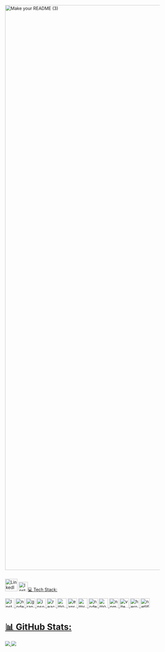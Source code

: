 
<img width="1834" alt="Make your README (3)" src="https://github.com/ljkahn/ljkahn/assets/141527404/7bdbb623-98eb-431e-9107-5dc8f5b4e889">

##
<a href = "[https://www.linkedin.com/in/lia-kahn/]">
<img src="https://simpleicons.now.sh/linkedin/FFFFFF" alt="LinkedIn" width="40" height="40"></a> 
<a href = "[https://instagram.com/liakahn]">
<img src="https://simpleicons.vercel.app/instagram/FFFFFF" alt= "Instagram" width="30" height="30></a>

# 💻 Tech Stack:
<img src="https://simpleicons.vercel.app/javascript/FFFFFF" alt= "Instagram" width="30" height="30"> <img src="https://simpleicons.vercel.app/nodedotjs/000" alt= "node.js" width="30" height="30"> <img src="https://simpleicons.vercel.app/graphql/000" alt= "graphql" width="30" height="30"> <img src="https://simpleicons.vercel.app/insomnia/000" alt= "insomnia" width="30" height="30"> <img src="https://simpleicons.vercel.app/react/000" alt= "react" width="30" height="30"> <img src="https://simpleicons.vercel.app/mongodb/000" alt= "mongodb" width="30" height="30"> <img src="https://simpleicons.vercel.app/express/000" alt= "express" width="30" height="30"> <img src="https://simpleicons.vercel.app/mysql/000" alt= "mysql" width="30" height="30"> <img src="https://simpleicons.vercel.app/nodedotjs/000" alt= "node.js" width="30" height="30"> <img src="https://simpleicons.vercel.app/mongodb/000" alt= "mongodb" width="30" height="30"> <img src="https://simpleicons.vercel.app/npm/000" alt= "npm" width="30" height="30"> <img src="https://simpleicons.vercel.app/vite/000" alt= "vite" width="30" height="30"> <img src="https://simpleicons.vercel.app/heroku/000" alt= "heroku" width="30" height="30"> <img src="https://simpleicons.vercel.app/netlify/000" alt= "netlify" width="30" height="30">
# 📊 GitHub Stats:
![](https://github-readme-stats.vercel.app/api?username=ljkahn&theme=slateorange&hide_border=false&include_all_commits=false&count_private=false) ![](https://github-readme-streak-stats.herokuapp.com/?user=ljkahn&theme=slateorange&hide_border=false)<br/>


<!-- Proudly created with GPRM ( https://gprm.itsvg.in ) -->
